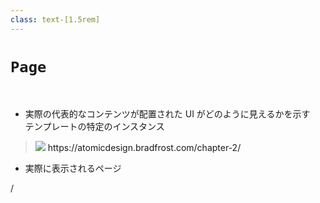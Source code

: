 ```yaml
---
class: text-[1.5rem]
---
```


# `Page`

<br>

- 実際の代表的なコンテンツが配置された UI がどのように見えるかを示す<br/>テンプレートの特定のインスタンス

<div class="grid grid-cols-[3fr,2fr] gap-8 h-3/5">
<!-- left -->
<div class="my-auto justify-self-center">
<div class="w-max">

> <img src="/page.png" class="h-[280px]" />
> <a class="text-sm opacity-60">https://atomicdesign.bradfrost.com/chapter-2/</a>
</div>
</div>
<!-- right -->
<div class="pt-24">

- 実際に表示されるページ
</div>
</div>

<div
  class="absolute bottom-[1rem] right-[1rem] text-[1rem]"
>
  <SlideCurrentNo /> / <SlidesTotal />
</div>